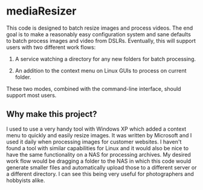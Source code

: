 # mediaResizer

This code is designed to batch resize images and process videos.  The end
goal is to make a reasonably easy configuration system and sane defaults to
batch process images and video from DSLRs.  Eventually, this will support
users with two different work flows:

1.  A service watching a directory for any new folders for batch processing.

2.  An addition to the context menu on Linux GUIs to process on current
folder.

These two modes, combined with the command-line interface, should support
most users.

## Why make this project?

I used to use a very handy tool with Windows XP which added a context menu to
quickly and easily resize images.  It was written by Microsoft and I used it
daily when processing images for customer websites.  I haven't found a tool
with similar capabilities for Linux and it would also be nice to have the
same functionality on a NAS for processing archives.  My desired work flow
would be dragging a folder to the NAS in which this code would generate
smaller files and automatically upload those to a different server or a
different directory.  I can see this being very useful for photographers and
hobbyists alike.
